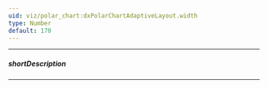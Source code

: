 ```yaml
---
uid: viz/polar_chart:dxPolarChartAdaptiveLayout.width
type: Number
default: 170
---
```

---
##### shortDescription
<!-- Description goes here -->

---
